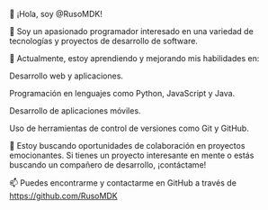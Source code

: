 👋 ¡Hola, soy @RusoMDK!

👀 Soy un apasionado programador interesado en una variedad de tecnologías y proyectos de desarrollo de software.

🌱 Actualmente, estoy aprendiendo y mejorando mis habilidades en:

Desarrollo web y aplicaciones.

Programación en lenguajes como Python, JavaScript y Java.

Desarrollo de aplicaciones móviles.

Uso de herramientas de control de versiones como Git y GitHub.

💞️ Estoy buscando oportunidades de colaboración en proyectos emocionantes. Si tienes un proyecto interesante en mente o estás buscando un compañero de desarrollo, ¡contáctame!

📫 Puedes encontrarme y contactarme en GitHub a través de https://github.com/RusoMDK
